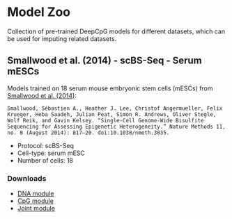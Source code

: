 # Model Zoo

Collection of pre-trained DeepCpG models for different datasets, which can be used for imputing related datasets.

## Smallwood et al. (2014) - scBS-Seq - Serum mESCs

Models trained on 18 serum mouse embryonic stem cells (mESCs) from [Smallwood et al. (2014)](http://www.nature.com/nmeth/journal/v11/n8/full/nmeth.3035.html):

```
Smallwood, Sébastien A., Heather J. Lee, Christof Angermueller, Felix Krueger, Heba Saadeh, Julian Peat, Simon R. Andrews, Oliver Stegle, Wolf Reik, and Gavin Kelsey. “Single-Cell Genome-Wide Bisulfite Sequencing for Assessing Epigenetic Heterogeneity.” Nature Methods 11, no. 8 (August 2014): 817–20. doi:10.1038/nmeth.3035.
```

* Protocol: scBS-Seq
* Cell-type: serum mESC
* Number of cells: 18

### Downloads

* [DNA module](https://www.dropbox.com/s/e6taoie0t74zg4i/dna_model.zip?dl=0)
* [CpG module](https://www.dropbox.com/s/5pdsex4xcv6z6bf/cpg_model.zip?dl=0)
* [Joint module](https://www.dropbox.com/s/n25nhs4qtapszsg/joint_model.zip?dl=0)
